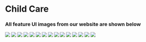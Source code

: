 # Child Care
<h3>All feature UI images from our website are shown below</h3>
<img src="Child/static/homepage.png">
<img src="Child/static/about.png">
<img src="Child/static/blog.png">
<img src="Child/static/blog2.png">
<img src="Child/static/videos.png">
<img src="Child/static/payment.png">
<img src="Child/static/nogod.png">
<img src="Child/static/welcomepage.png">
<img src="Child/static/profile.png">
<img src="Child/static/help.png">
<img src="Child/static/school.png">
<img src="Child/static/daycare.png">
<img src="Child/static/products.png">
<img src="Child/static/ordered.png">
<img src="Child/static/orderstatus.png">
